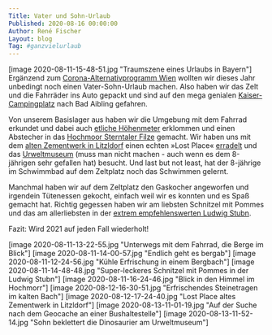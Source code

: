 ```yaml
---
Title: Vater und Sohn-Urlaub
Published: 2020-08-16 00:00:00
Author: René Fischer
Layout: blog
Tag: #ganzvielurlaub
---
```

[image 2020-08-11-15-48-51.jpg "Traumszene eines Urlaubs in Bayern"]
Ergänzend zum [Corona-Alternativprogramm Wien](https://gaehn.org/vienna-calling/) wollten wir dieses Jahr unbedingt noch einen Vater-Sohn-Urlaub machen. Also haben wir das Zelt und die Fahrräder ins Auto gepackt und sind auf den mega genialen [Kaiser-Campingplatz](https://www.kaiser-camping.com/) nach Bad Aibling gefahren.

Von unserem Basislager aus haben wir die Umgebung mit dem Fahrrad erkundet und dabei auch [etliche Höhenmeter](https://www.komoot.de/tour/237276256) erklommen und einen Abstecher in das [Hochmoor  Sterntaler Filze](https://www.chiemsee-alpenland.de/entdecken/alle-sehenswuerdigkeiten/moorerlebnis-sterntaler-filze-6acbd27774) gemacht. Wir haben uns mit dem [alten Zementwerk in Litzldorf](https://www.komoot.de/highlight/575713) einen echten »Lost Place« [erradelt](https://www.komoot.de/tour/237917868) und das [Urweltmuseum](http://urweltmuseum.com/) (muss man nicht machen - auch wenn es dem 8-jährigen sehr gefallen hat) besucht. Und last but not least, hat der 8-jährige im Schwimmbad auf dem Zeltplatz noch das Schwimmen gelernt.

Manchmal haben wir auf dem Zeltplatz den Gaskocher angeworfen und irgendein Tütenessen gekocht, einfach weil wir es konnten und es Spaß gemacht hat. Richtig gegessen haben wir am liebsten Schnitzel mit Pommes und das am allerliebsten in der [extrem empfehlenswerten Ludwig Stubn](https://www.ludwigstuben.de/).

Fazit: Wird 2021 auf jeden Fall wiederholt!

[image 2020-08-11-13-22-55.jpg "Unterwegs mit dem Fahrrad, die Berge im Blick"]
[image 2020-08-11-14-00-57.jpg "Endlich geht es bergab"]
[image 2020-08-11-12-24-56.jpg "Kühle Erfrischung in einem Bergbach"]
[image 2020-08-11-14-48-48.jpg "Super-leckeres Schnitzel mit Pommes in der Ludwig Stubn"]
[image 2020-08-11-16-24-46.jpg "Blick in den Himmel im Hochmorr"]
[image 2020-08-12-16-30-51.jpg "Erfrischendes Steinetragen im kalten Bach"]
[image 2020-08-12-17-24-40.jpg "Lost Place altes Zementwerk in Litzldorf"]
[image 2020-08-13-11-01-19.jpg "Auf der Suche nach dem Geocache an einer Bushaltestelle"]
[image 2020-08-13-11-52-14.jpg "Sohn beklettert die Dinosaurier am Urweltmuseum"]
